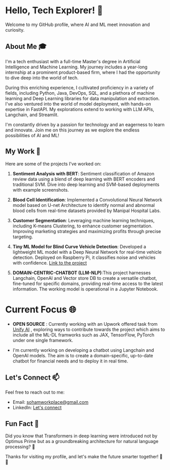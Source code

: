 # Hello, Tech Explorer! 👋

Welcome to my GitHub profile, where AI and ML meet innovation and curiosity.

## About Me 🎓

I'm a tech enthusiast with a full-time Master's degree in Artificial Intelligence and Machine Learning. My journey includes a year-long internship at a prominent product-based firm, where I had the opportunity to dive deep into the world of tech.

During this enriching experience, I cultivated proficiency in a variety of fields, including Python, Java, DevOps, SQL, and a plethora of machine learning and Deep Learning libraries for data manipulation and extraction. I've also ventured into the world of model deployment, with hands-on expertise in FastAPI. My explorations extend to working with LLM APIs, Langchain, and Streamlit.

I'm constantly driven by a passion for technology and an eagerness to learn and innovate. Join me on this journey as we explore the endless possibilities of AI and ML!
## My Work 🚀

Here are some of the projects I've worked on:

1. **Sentiment Analysis with BERT**: Sentiment classification of Amazon review data using a blend of deep learning with BERT encoders and traditional SVM. Dive into deep learning and SVM-based deployments with example screenshots.

2. **Blood Cell Identification**: Implemented a Convolutional Neural Network model based on U-net Architecture to identify normal and abnormal blood cells from real-time datasets provided by Manipal Hospital Labs.

3. **Customer Segmentation**: Leveraging machine learning techniques, including K-means Clustering, to enhance customer segmentation. Improving marketing strategies and maximizing profits through precise targeting.

4. **Tiny ML Model for Blind Curve Vehicle Detection**: Developed a lightweight ML model with a Deep Neural Network for real-time vehicle detection. Deployed on Raspberry Pi, it classifies noise and vehicles with confidence. [Link to the project](https://studio.edgeimpulse.com/public/79277/latest)

5. **DOMAIN-CENTRIC-CHATBOT (LLM-NLP)**:This project harnesses Langchain, OpenAI and Vector store DB to create a versatile chatbot, fine-tuned for specific domains, providing real-time access to the latest information. The working model is operational in a Jupyter Notebook.

# Current Focus 🌐

- **OPEN SOURCE** : Currently working with an Upwork offered task from [Unify AI](https://github.com/unifyai/ivy) , exploring ways to contribute towards the project which aims to include all the ML-DL framworks such as  JAX, TensorFlow, PyTorch under one single framework.

- I'm currently working on developing a chatbot using Langchain and OpenAI models. The aim is to create a domain-specific, up-to-date chatbot for financial needs and to deploy it in real time.

## Let's Connect 📫

Feel free to reach out to me:
- Email: sohamworkplace@gmail.com
- LinkedIn: [Let's connect](https://www.linkedin.com/in/soham-sawant-224126193/)

## Fun Fact 🤖

Did you know that Transformers in deep learning were introduced not by Optimus Prime but as a groundbreaking architecture for natural language processing? 🤯

Thanks for visiting my profile, and let's make the future smarter together! 🤖✨
